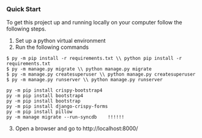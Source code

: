 ### Quick Start
To get this project up and running locally on your computer follow the following steps.
1. Set up a python virtual environment
2. Run the following commands
```
$ py -m pip install -r requirements.txt \\ python pip install -r requirements.txt
$ py -m manage.py migrate \\ python manage.py migrate
$ py -m manage.py createsuperuser \\ python manage.py createsuperuser
$ py -m manage.py runserver \\ python manage.py runserver
```

```
py -m pip install crispy-bootstrap4
py -m pip install bootstrap4
py -m pip install bootstrap
py -m pip install django-crispy-forms
py -m pip install pillow
py -m manage migrate --run-syncdb    !!!!!!
```
3. Open a browser and go to http://localhost:8000/
